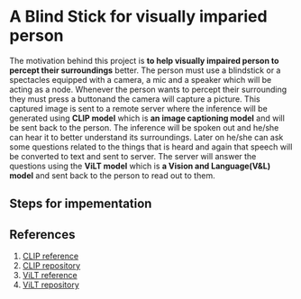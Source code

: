 # A Blind Stick for visually imparied person
The motivation behind this project is **to help visually impaired person to percept their surroundings** better. The person must use a blindstick or a spectacles equipped with a camera, a mic and a speaker which will be acting as a node. Whenever the person wants to percept their surrounding they must press a buttonand the camera will capture a picture. This captured image is sent to a remote server where the inference will be generated using **CLIP model** which is **an image captioning model** and will be sent back to the person. The inference will be spoken out and he/she can hear it to better understand its surroundings. Later on he/she can ask some questions related to the things that is heard and again that speech will be converted to text and sent to server. The server will answer the questions using the **ViLT model** which is **a Vision and Language(V&L) model** and sent back to the person to read out to them.

## Steps for impementation

## References
1. [CLIP reference](https://openai.com/blog/clip/)
2. [CLIP repository](https://github.com/rmokady/CLIP_prefix_caption)
3. [ViLT reference](https://arxiv.org/pdf/2102.03334.pdf)
4. [ViLT repository](https://github.com/dandelin/ViLT)
